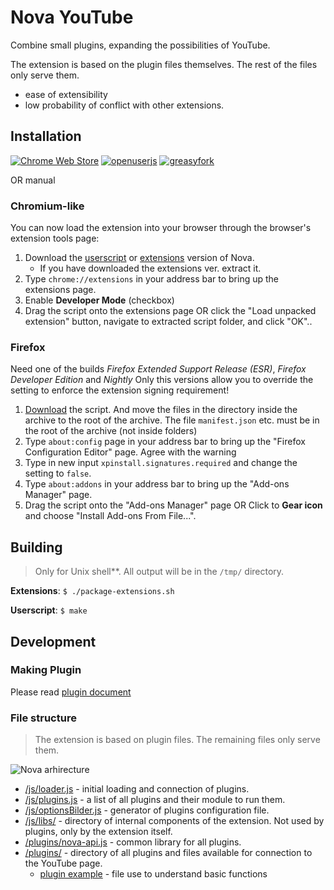 # Nova YouTube

Combine small plugins, expanding the possibilities of YouTube.

The extension is based on the plugin files themselves. The rest of the files only serve them.
- ease of extensibility
- low probability of conflict with other extensions.

<!---
![Nova YouTube-extension](https://user-images.githubusercontent.com/13064767/212359552-117dde00-d0a7-42be-b719-4bd1745687e4.png)
-->

## Installation
<!---
[![Chrome Web Store](https://img.shields.io/chrome-web-store/users/miiheelkbegpkflplpmmkidaklfgjecb?style=flat-square&label=Chrome%20Web%20Store)](https://chrome.google.com/webstore/detail/miiheelkbegpkflplpmmkidaklfgjecb)
-->
[![Chrome Web Store](https://img.shields.io/chrome-web-store/users/miiheelkbegpkflplpmmkidaklfgjecb?style=flat-square&label=Chrome%20Web%20Store)](https://github.com/raingart/Nova-YouTube-extension/wiki/Stop-developing-NOVA-builds-as-extensions)
[![openuserjs](https://img.shields.io/badge/dynamic/json?style=flat-square&color=eee&amp;label=OpenUserJS&amp;query=%24.OpenUserJS.installs%5B0%5D.value&amp;suffix=%20installs&amp;url=https%3A%2F%2Fopenuserjs.org%2Fmeta%2Fraingart%2FNova_YouTube.meta.json)](https://openuserjs.org/scripts/raingart/Nova_YouTube)
[![greasyfork](https://img.shields.io/badge/dynamic/json?style=flat-square&color=blue&amp;label=GreasyFork&amp;query=total_installs&amp;suffix=%20installs&amp;url=https%3A%2F%2Fgreasyfork.org%2Fscripts%2F433360.json)](https://greasyfork.org/en/scripts/433360-nova-youtube)

OR manual

### Chromium-like
You can now load the extension into your browser through the browser's extension tools page:
1. Download the <a href="https://greasyfork.org/scripts/433360-nova-youtube/code/Nova%20YouTube.user.js" download>userscript</a> or [extensions](https://github.com/raingart/Nova-YouTube-extension/archive/refs/heads/master.zip) version of Nova.
    * If you have downloaded the extensions ver. extract it.
2. Type `chrome://extensions` in your address bar to bring up the extensions page.
3. Enable __Developer Mode__ (checkbox)
4. Drag the script onto the extensions page OR click the "Load unpacked extension" button, navigate to extracted script folder, and click "OK"..

### Firefox
Need one of the builds _Firefox Extended Support Release (ESR)_, _Firefox Developer Edition_ and _Nightly_
Only this versions allow you to override the setting to enforce the extension signing requirement!
1. [Download](https://github.com/raingart/Nova-YouTube-extension/archive/refs/heads/master.zip) the script. And move the files in the directory inside the archive to the root of the archive. The file `manifest.json` etc. must be in the root of the archive (not inside folders)
2. Type `about:config` page in your address bar to bring up the "Firefox Configuration Editor" page. Agree with the warning
3. Type in new input `xpinstall.signatures.required` and change the setting to `false`.
4. Type `about:addons` in your address bar to bring up the "Add-ons Manager" page.
5. Drag the script onto the "Add-ons Manager" page OR Click to __Gear icon__ and choose "Install Add-ons From File...".

## Building
>Only for Unix shell**. All output will be in the `/tmp/` directory.

**Extensions**: `$ ./package-extensions.sh`

**Userscript**: `$ make`

## Development

### Making Plugin
Please read [plugin document](https://github.com/raingart/Nova-YouTube-extension/wiki/Plugin)

### File structure
>The extension is based on plugin files. The remaining files only serve them.

<img src="https://raw.githubusercontent.com/raingart/Nova-YouTube-extension/gh-pages/wiki_images/Nova-arhirecture.jpg" width="" alt="Nova arhirecture">

* [/js/loader.js](https://github.com/raingart/Nova-YouTube-extension/tree/master/js/loader.js) - initial loading and connection of plugins.
* [/js/plugins.js](https://github.com/raingart/Nova-YouTube-extension/blob/master/js/plugins.js) - a list of all plugins and their module to run them.
* [/js/optionsBilder.js](https://github.com/raingart/Nova-YouTube-extension/blob/master/js/optionsBilder.js) - generator of plugins configuration file.
* [/js/libs/](https://github.com/raingart/Nova-YouTube-extension/blob/master/js/libs) - directory of internal components of the extension. Not used by plugins, only by the extension itself.
* [/plugins/nova-api.js](https://github.com/raingart/Nova-YouTube-extension/blob/master/plugins/nova-api.js) - common library for all plugins.
* [/plugins/](https://github.com/raingart/Nova-YouTube-extension/tree/master/plugins) - directory of all plugins and files available for connection to the YouTube page.
  * [plugin example](https://github.com/raingart/Nova-YouTube-extension/blob/master/plugins/plugin_example.js) - file use to understand basic functions
